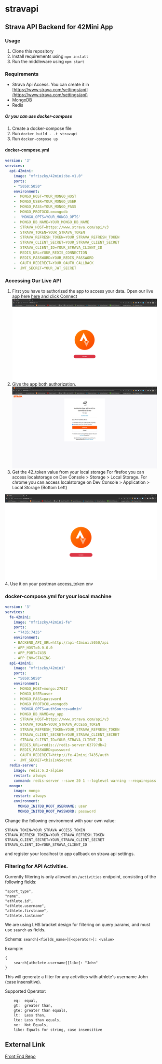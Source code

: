 # stravapi

## Strava API Backend for 42Mini App

### Usage
1. Clone this repository
2. Install requirements using `npm install`
3. Run the middleware using `npm start`

### Requirements
- Strava Api Access. You can create it in [https://www.strava.com/settings/api](https://www.strava.com/settings/api)
- MongoDB
- Redis

##### Or you can use docker-compose
1. Create a docker-compose file
2. Run `docker build . -t stravapi`
3. Run `docker-compose up`

#### docker-compose.yml
```yml
version: '3'
services:
  api-42mini:
    image: "mfriszky/42mini:be-v1.0"
    ports:
    - "5050:5050"
    environment:
    -  MONGO_HOST=YOUR_MONGO_HOST
    -  MONGO_USER=YOUR_MONGO_USER
    -  MONGO_PASS=YOUR_MONGO_PASS
    -  MONGO_PROTOCOL=mongodb
    -  'MONGO_OPTS=YOUR_MONGO_OPTS'
    -  MONGO_DB_NAME=YOUR_MONGO_DB_NAME
    -  STRAVA_HOST=https://www.strava.com/api/v3
    -  STRAVA_TOKEN=YOUR_STRAVA_TOKEN
    -  STRAVA_REFRESH_TOKEN=YOUR_STRAVA_REFRESH_TOKEN
    -  STRAVA_CLIENT_SECRET=YOUR_STRAVA_CLIENT_SECRET
    -  STRAVA_CLIENT_ID=YOUR_STRAVA_CLIENT_ID
    -  REDIS_URL=YOUR_REDIS_CONNECTION
    -  REDIS_PASSWORD=YOUR_REDIS_PASSWORD
    -  OAUTH_REDIRECT=YOUR_OAUTH_CALLBACK
    -  JWT_SECRET=YOUR_JWT_SECRET
```

### Accessing Our Live API

1. First you have to authorized the app to access your data. Open our live app here [here](http://mfriszky.xyz:7435/) and click Connect
![Connect](./docs/img/connect.png)
2. Give the app both authorization.
![Authorize](./docs/img/authorize.png)
3. Get the 42_token value from your local storage
For firefox you can access localstorage on Dev Console > Storage > Local Storage.
For chrome you can access localstorage on Dev Console > Application > Local Storage (Bottom Left)

![Grab Token](./docs/img/connect.png)
4. Use it on your postman access_token env


### docker-compose.yml for your local machine

```yml
version: '3'
services:
  fe-42mini:
    image: "mfriszky/42mini-fe"
    ports:
    - "7435:7435"
    environment:
    - BACKEND_API_URL=http://api-42mini:5050/api
    - APP_HOST=0.0.0.0
    - APP_PORT=7435
    - APP_ENV=STAGING
  api-42mini:
    image: "mfriszky/42mini"
    ports:
    - "5050:5050"
    environment:
    -  MONGO_HOST=mongo:27017
    -  MONGO_USER=user
    -  MONGO_PASS=password
    -  MONGO_PROTOCOL=mongodb
    -  'MONGO_OPTS=authSource=admin'
    -  MONGO_DB_NAME=my_app
    -  STRAVA_HOST=https://www.strava.com/api/v3
    -  STRAVA_TOKEN=YOUR_STRAVA_ACCESS_TOKEN
    -  STRAVA_REFRESH_TOKEN=YOUR_STRAVA_REFRESH_TOKEN
    -  STRAVA_CLIENT_SECRET=YOUR_STRAVA_CLIENT_SECRET
    -  STRAVA_CLIENT_ID=YOUR_STRAVA_CLIENT_ID
    -  REDIS_URL=redis://redis-server:6379?db=2
    -  REDIS_PASSWORD=password
    -  OAUTH_REDIRECT=http://fe-42mini:7435/auth
    -  JWT_SECRET=thisIsASecret
  redis-server:
    image: redis:6.2-alpine
    restart: always
    command: redis-server --save 20 1 --loglevel warning --requirepass password
  mongo:
    image: mongo
    restart: always
    environment:
      MONGO_INITDB_ROOT_USERNAME: user
      MONGO_INITDB_ROOT_PASSWORD: password
```

Change the following environment with your own value:
```
STRAVA_TOKEN=YOUR_STRAVA_ACCESS_TOKEN
STRAVA_REFRESH_TOKEN=YOUR_STRAVA_REFRESH_TOKEN
STRAVA_CLIENT_SECRET=YOUR_STRAVA_CLIENT_SECRET
STRAVA_CLIENT_ID=YOUR_STRAVA_CLIENT_ID
```
and register your localhost to app callback on strava api settings.




### Filtering for API Activities.

Currently filtering is only allowed on `/activities` endpoint, consisting of the following fields:
```
"sport_type",
"name",
"athlete.id",
"athlete.username",
"athlete.firstname",
"athlete.lastname"
```
We are using LHS bracket design for filtering on query params, and must use `search` as fields.

Schema:
`search[<fields_name>][<operator>]: <value>`


Example:
```raw
{
    search[athelete.username][like]: "John"
}
```

This will generate a filter for any activities with athlete's username John (case insensitive).

Supported Operator:
```
    eq:  equal,
    gt:  greater than,
    gte: greater than equals,
    lt:  Less than,
    lte: Less than equals,
    ne:  Not Equals,
    like: Equals for string, case insensitive
```

## External Link

[Front End Repo](https://github.com/riszkymf/fe-42mini)